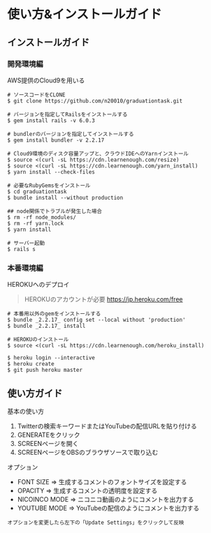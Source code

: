 # 使い方&インストールガイド

## インストールガイド

### 開発環境編
AWS提供のCloud9を用いる
```Terminal
# ソースコードをCLONE
$ git clone https://github.com/n20010/graduationtask.git

# バージョンを指定してRailsをインストールする
$ gem install rails -v 6.0.3

# bundlerのバージョンを指定してインストールする
$ gem install bundler -v 2.2.17

# Cloud9環境のディスク容量アップと、クラウドIDEへのYarnインストール
$ source <(curl -sL https://cdn.learnenough.com/resize)
$ source <(curl -sL https://cdn.learnenough.com/yarn_install)
$ yarn install --check-files

# 必要なRubyGemsをインストール
$ cd graduationtask
$ bundle install --without production

## node関係でトラブルが発生した場合
$ rm -rf node_modules/
$ rm -rf yarn.lock
$ yarn install

# サーバー起動
$ rails s
```

### 本番環境編
HEROKUへのデプロイ
>HEROKUのアカウントが必要
>https://jp.heroku.com/free

```Terminal
# 本番用以外のgemをインストールする
$ bundle _2.2.17_ config set --local without 'production'
$ bundle _2.2.17_ install

# HEROKUのインストール
$ source <(curl -sL https://cdn.learnenough.com/heroku_install)

$ heroku login --interactive
$ heroku create
$ git push heroku master
```

## 使い方ガイド
基本の使い方
1. Twitterの検索キーワードまたはYouTubeの配信URLを貼り付ける
2. GENERATEをクリック
3. SCREENページを開く
4. SCREENページをOBSのブラウザソースで取り込む

オプション
- FONT SIZE => 生成するコメントのフォントサイズを設定する
- OPACITY => 生成するコメントの透明度を設定する
- NICOINCO MODE => ニコニコ動画のようにコメントを出力する
- YOUTUBE MODE => YouTubeの配信のようにコメントを出力する
```
オプションを変更したら左下の「Update Settings」をクリックして反映
```